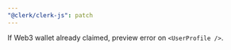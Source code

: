 ```yaml
---
"@clerk/clerk-js": patch
---
```


If Web3 wallet already claimed, preview error on `<UserProfile />`.
